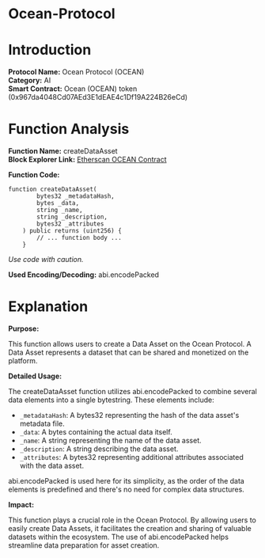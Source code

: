 # Ocean-Protocol
# Introduction
**Protocol Name:** Ocean Protocol (OCEAN)  
**Category:** AI  
**Smart Contract:** Ocean (OCEAN) token (0x967da4048Cd07AEd3E1dEAE4c1Df19A224B26eCd)

# Function Analysis
**Function Name:** createDataAsset  
**Block Explorer Link:** [Etherscan OCEAN Contract](https://etherscan.io/address/0x967da4048cd07aed3e1deae4c1df19a224b26ecd)  

**Function Code:**
```solidity
function createDataAsset(
        bytes32 _metadataHash,
        bytes _data,
        string _name,
        string _description,
        bytes32 _attributes
    ) public returns (uint256) {
        // ... function body ...
    }
```
*Use code with caution.*

**Used Encoding/Decoding:** abi.encodePacked

# Explanation
**Purpose:**

This function allows users to create a Data Asset on the Ocean Protocol. A Data Asset represents a dataset that can be shared and monetized on the platform.

**Detailed Usage:**

The createDataAsset function utilizes abi.encodePacked to combine several data elements into a single bytestring. These elements include:

- `_metadataHash`: A bytes32 representing the hash of the data asset's metadata file.
- `_data`: A bytes containing the actual data itself.
- `_name`: A string representing the name of the data asset.
- `_description`: A string describing the data asset.
- `_attributes`: A bytes32 representing additional attributes associated with the data asset.

abi.encodePacked is used here for its simplicity, as the order of the data elements is predefined and there's no need for complex data structures.

**Impact:**

This function plays a crucial role in the Ocean Protocol. By allowing users to easily create Data Assets, it facilitates the creation and sharing of valuable datasets within the ecosystem. The use of abi.encodePacked helps streamline data preparation for asset creation.
